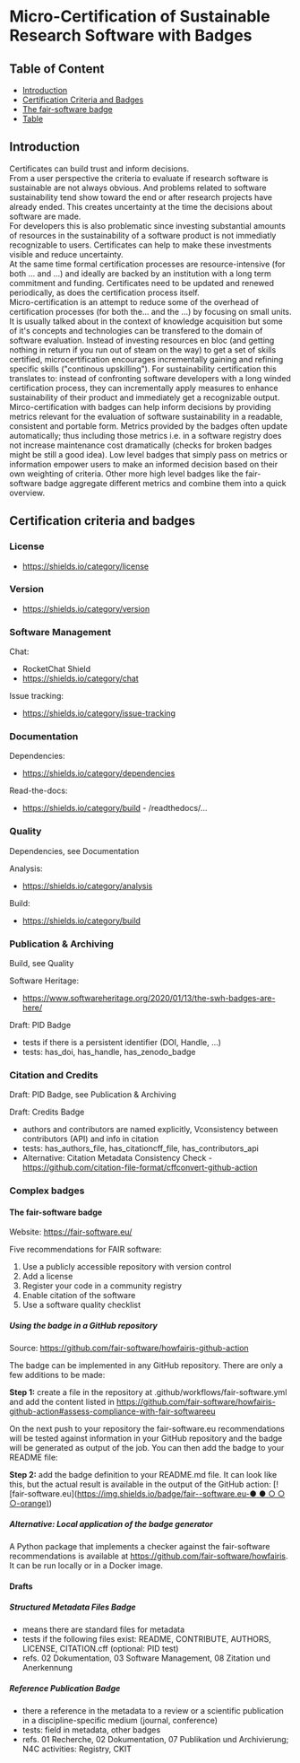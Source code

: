 # Micro-Certification of Sustainable Research Software with Badges

## Table of Content
- [Introduction](#introduction)
- [Certification Criteria and Badges](#certification-criteria-and-badges)
- [The fair-software badge](#the-fair-software-badge)
- [Table](table.html)

## Introduction
Certificates can build trust and inform decisions.    
From a user perspective the criteria to evaluate if research software is sustainable are not always obvious. And problems related to software sustainability tend show toward the end or after research projects have already ended. This creates uncertainty at the time the decisions about software are made.    
For developers this is also problematic since investing substantial amounts of resources in the sustainability of a software product is not immediatly recognizable to users. Certificates can help to make these investments visible and reduce uncertainty.    
At the same time formal certification processes are resource-intensive (for both ... and ...) and ideally are backed by an institution with a long term commitment and funding. Certificates need to be updated and renewed periodically, as does the certification process itself.    
Micro-certification is an attempt to reduce some of the overhead of certification processes (for both the... and the ...) by focusing on small units. It is usually talked about in the context of knowledge acquisition but some of it's concepts and technologies can be transfered to the domain of software evaluation. Instead of investing resources en bloc (and getting nothing in return if you run out of steam on the way) to get a set of skills certified, microcertification encourages incrementally gaining and refining specific skills ("continous upskilling"). For sustainability certification this translates to: instead of confronting software developers with a long winded certification process, they can incrementally apply measures to enhance sustainability of their product and immediately get a recognizable output.
Mirco-certification with badges can help inform decisions by providing metrics relevant for the evaluation of software sustainability in a readable, consistent and portable form. 
Metrics provided by the badges often update automatically; thus including those metrics i.e. in a software registry does not increase maintenance cost dramatically (checks for broken badges might be still a good idea).
Low level badges that simply pass on metrics or information empower users to make an informed decision based on their own weighting of criteria. Other more high level badges like the fair-software badge aggregate different metrics and combine them into a quick overview.


## Certification criteria and badges

### License

- https://shields.io/category/license

### Version

- https://shields.io/category/version

### Software Management

Chat: 
- RocketChat Shield
- https://shields.io/category/chat

Issue tracking:
- https://shields.io/category/issue-tracking

### Documentation

Dependencies:
- https://shields.io/category/dependencies

Read-the-docs:
- https://shields.io/category/build - /readthedocs/...

### Quality

Dependencies, see Documentation

Analysis:
- https://shields.io/category/analysis

Build:
- https://shields.io/category/build

### Publication & Archiving

Build, see Quality

Software Heritage:
- https://www.softwareheritage.org/2020/01/13/the-swh-badges-are-here/

Draft: PID Badge
- tests if there is a persistent identifier (DOI, Handle, ...)
- tests: has_doi, has_handle, has_zenodo_badge


### Citation and Credits

Draft: PID Badge, see Publication & Archiving

Draft: Credits Badge
- authors and contributors are named explicitly, Vconsistency between contributors (API) and info in citation
- tests: has_authors_file, has_citationcff_file, has_contributors_api
- Alternative: Citation Metadata Consistency Check - https://github.com/citation-file-format/cffconvert-github-action

### Complex badges

#### The fair-software badge

Website: <https://fair-software.eu/> 

Five recommendations for FAIR software:

1. Use a publicly accessible repository with version control
2. Add a license
3. Register your code in a community registry
4. Enable citation of the software
5. Use a software quality checklist

##### Using the badge in a GitHub repository

Source: <https://github.com/fair-software/howfairis-github-action>

The badge can be implemented in any GitHub repository. There are only a few additions to be made:

**Step 1:** create a file in the repository at .github/workflows/fair-software.yml and add the content listed in <https://github.com/fair-software/howfairis-github-action#assess-compliance-with-fair-softwareeu>

On the next push to your repository the fair-software.eu recommendations will be tested against information in your GitHub repository and the badge will be generated as output of the job. You can then add the badge to your README file:

**Step 2:** add the badge definition to your README.md file. It can look like this, but the actual result is available in the output of the GitHub action: [![fair-software.eu]([https://img.shields.io/badge/fair--software.eu-● ● ○ ○ ○-orange)](https://img.shields.io/badge/fair--software.eu-%E2%97%8F%20%20%E2%97%8F%20%20%E2%97%8B%20%20%E2%97%8B%20%20%E2%97%8B-orange))

##### Alternative: Local application of the badge generator

A Python package that implements a checker against the fair-software recommendations is available at <https://github.com/fair-software/howfairis>. It can be run locally or in a Docker image.


#### Drafts

##### Structured Metadata Files Badge

- means there are standard files for metadata
- tests if the following files exist: README, CONTRIBUTE, AUTHORS, LICENSE, CITATION.cff (optional: PID test)
- refs. 02 Dokumentation, 03 Software Management, 08 Zitation und Anerkennung

##### Reference Publication Badge

- there a reference in the metadata to a review or a scientific publication in a discipline-specific medium (journal, conference)
- tests: field in metadata, other badges
- refs. 01 Recherche, 02 Dokumentation, 07 Publikation und Archivierung; N4C activities: Registry, CKIT

